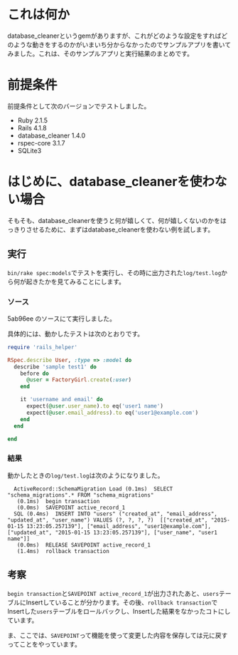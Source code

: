 # これは何か

database_cleanerというgemがありますが、これがどのような設定をすればどのような動きをするのかがいまいち分からなかったのでサンプルアプリを書いてみました。これは、そのサンプルアプリと実行結果のまとめです。

# 前提条件

前提条件として次のバージョンでテストしました。

- Ruby 2.1.5
- Rails 4.1.8
- database_cleaner 1.4.0
- rspec-core 3.1.7
- SQLite3

# はじめに、database_cleanerを使わない場合

そもそも、database_cleanerを使うと何が嬉しくて、何が嬉しくないのかをはっきりさせるために、まずはdatabase_cleanerを使わない例を試します。

## 実行

`bin/rake spec:models`でテストを実行し、その時に出力された`log/test.log`から何が起きたかを見てみることにします。

### ソース

5ab96ee のソースにて実行しました。

具体的には、動かしたテストは次のとおりです。

```ruby
require 'rails_helper'

RSpec.describe User, :type => :model do
  describe 'sample test1' do
    before do
      @user = FactoryGirl.create(:user)
    end

    it 'username and email' do
      expect(@user.user_name).to eq('user1 name')
      expect(@user.email_address).to eq('user1@example.com')
    end
  end

end
```

### 結果

動かしたときの`log/test.log`は次のようになりました。

```
  ActiveRecord::SchemaMigration Load (0.1ms)  SELECT "schema_migrations".* FROM "schema_migrations"
   (0.1ms)  begin transaction
   (0.0ms)  SAVEPOINT active_record_1
  SQL (0.4ms)  INSERT INTO "users" ("created_at", "email_address", "updated_at", "user_name") VALUES (?, ?, ?, ?)  [["created_at", "2015-01-15 13:23:05.257139"], ["email_address", "user1@example.com"], ["updated_at", "2015-01-15 13:23:05.257139"], ["user_name", "user1 name"]]
   (0.0ms)  RELEASE SAVEPOINT active_record_1
   (1.4ms)  rollback transaction
```

## 考察

`begin transaction`と`SAVEPOINT active_record_1`が出力されたあと、`users`テーブルにInsertしていることが分かります。その後、`rollback transaction`でInsertした`users`テーブルをロールバックし、Insertした結果をなかったコトにしています。

ま、ここでは、`SAVEPOINT`って機能を使って変更した内容を保存しては元に戻すってことをやっています。





